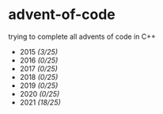 # advent-of-code

trying to complete all advents of code in C++

- 2015 *(3/25)*
- 2016 *(0/25)*
- 2017 *(0/25)*
- 2018 *(0/25)*
- 2019 *(0/25)*
- 2020 *(0/25)*
- 2021 *(18/25)*
